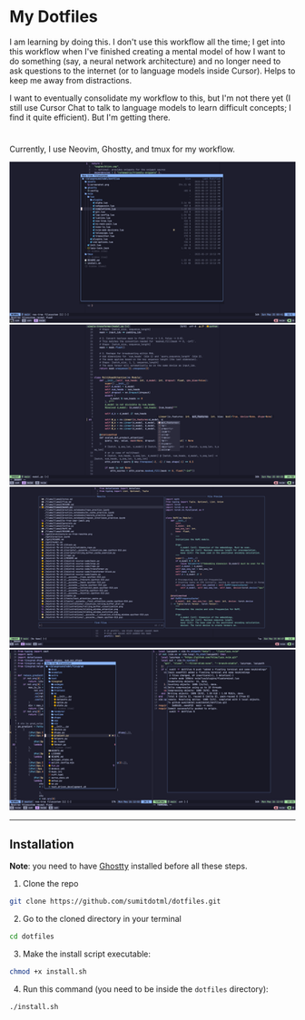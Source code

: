 # My Dotfiles

I am learning by doing this. I don't use this workflow all the time; I get into this workflow when I've finished creating a mental model of how I want to do something (say, a neural network architecture) and no longer need to ask questions to the internet (or to language models inside Cursor). Helps to keep me away from distractions.

I want to eventually consolidate my workflow to this, but I'm not there yet (I still use Cursor Chat to talk to language models to learn difficult concepts; I find it quite efficient). But I'm getting there.

#

Currently, I use Neovim, Ghostty, and tmux for my workflow.

![!ss1](/assets/screenshot1.png)
![!ss2](/assets/screenshot2.png)
![!ss3](/assets/screenshot3.png)
![!ss4](/assets/screenshot4.png)

---

## Installation

**Note**: you need to have [Ghostty](https://ghostty.org/) installed before all these steps.

1. Clone the repo

```zsh
git clone https://github.com/sumitdotml/dotfiles.git

```

2. Go to the cloned directory in your terminal

```zsh
cd dotfiles
```

3. Make the install script executable:

```zsh
chmod +x install.sh
```

4. Run this command (you need to be inside the `dotfiles` directory):

```zsh
./install.sh
```
